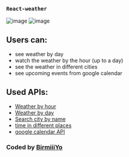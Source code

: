 ### `React-weather`
![image](https://user-images.githubusercontent.com/91631586/214261816-827864ec-a060-46db-8df1-a426a0fde0a5.png)
![image](https://user-images.githubusercontent.com/91631586/214262095-b2a0c3cc-6c2c-46f3-98ba-5dcdd004bb08.png)

## Users can:

- see weather by day
- watch the weather by the hour (up to a day)
- see the weather in different cities
- see upcoming events from google calendar

## Used APIs:

- [Weather by hour](https://stormglass.io/)
- [Weather by day](https://openweathermap.org/forecast16)
- [Search city by name](https://openweathermap.org/api/geocoding-api)
- [time in different places](https://timezonedb.com/)
- [google calendar API](https://developers.google.com/calendar/api/guides/overview)

### Coded by [BirmiiiYo](https://github.com/BirmiiiYO)
